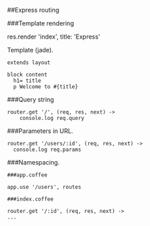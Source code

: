 ##Express routing

###Template rendering


  res.render 'index',
    title: 'Express'
    
    
Template (jade).

    extends layout

    block content
      h1= title
      p Welcome to #{title}
        

###Query string

    router.get '/', (req, res, next) ->
        console.log req.query
        
###Parameters in URL.

    router.get '/users/:id', (req, res, next) ->
      console.log req.params 
        
###Namespacing.

    ###app.coffee

    app.use '/users', routes
    
    ###index.coffee
    
    router.get '/:id', (req, res, next) ->
    ...
    
    